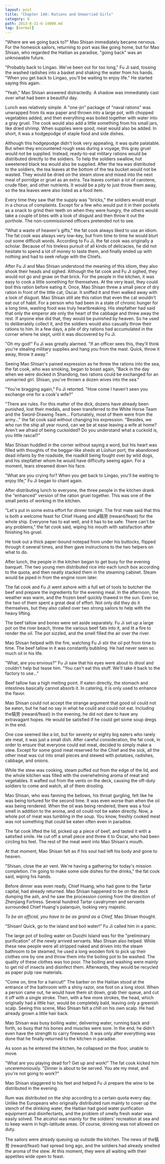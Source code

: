 ```yaml
---
layout: post
title: "Chapter 140: Rations and Unmarried Girls"
category: 6
path: 2013-8-31-6-14000.md
tag: [normal]
---
```


"Where are we going back to?" Mao Shisan immediately became nervous. For the homesick sailors, returning to port was like going home, but for Mao Shisan, who regarded the Haitian as paradise, "going back" was an unknowable future.

"Probably back to Lingao. We've been out for too long," Fu Ji said, tossing the washed radishes into a basket and shaking the water from his hands. "When you get back to Lingao, you'll be waiting to enjoy life." He started saying this again.

"Yeah," Mao Shisan answered distractedly. A shadow was immediately cast over what had been a beautiful day.

Lunch was relatively simple. A "one-jin" package of "naval rations" was unwrapped from its wax paper and thrown into a large pot, with chopped vegetables added, and then everything was boiled together with water into a gray gruel. The cook would also add a little something from his small jars, like dried shrimp. When supplies were good, meat would also be added. In short, it was a hodgepodge of staple food and side dishes.

Although this hodgepodge didn't look very appealing, it was quite palatable. But when they encountered rough seas during a voyage, this gray gruel would not be supplied. Instead, ready-to-eat military rations would be distributed directly to the soldiers. To help the soldiers swallow, hot sweetened black tea would also be supplied. After the tea was distributed to the soldiers, the tea leaves at the bottom of the tea bucket would not be wasted. They would be dried on the steam stove and mixed into the next meal of porridge or gruel as an extra. Tea leaves contain a lot of carotene, crude fiber, and other nutrients. It would be a pity to just throw them away, so the tea leaves were also listed as a food item.

Every time they saw that the supply was "bricks," the soldiers would erupt in a chorus of complaints. Except for a few who would put it in their pockets as a snack to grind their teeth on when they were hungry, the others would take a couple of bites with a look of disgust and then throw it out the porthole. The non-commissioned officers pretended not to see.

"What a waste of heaven's gifts," the fat cook always liked to use an idiom. The fat cook was always very low-key, but from time to time he would blurt out some difficult words. According to Fu Ji, the fat cook was originally a scholar. Because of his tireless pursuit of all kinds of delicacies, he did not hesitate to spend a lot of money to taste them, and finally ended up with nothing and had to seek refuge with the Chiefs.

After Fu Ji and Mao Shisan understood the meaning of this idiom, they also shook their heads and sighed. Although the fat cook and Fu Ji sighed, they would not go and gnaw on that brick. For the people in the kitchen, it was easy to cook a little something for themselves. At the very least, they could boil this ration before eating it. Once, Mao Shisan threw a small piece of dry ration in front of the little cat, Oscar. It sniffed it and then walked away with a look of disgust. Mao Shisan still ate this ration that even the cat wouldn't eat out of habit. For a person who had been in a state of chronic hunger for a long time, wasting food was truly heartbreaking. His stepfather had said that only the emperor ate only the heart of the cabbage and threw away the rest. If anyone else did that, they would be punished by heaven. So he used to deliberately collect it, and the soldiers would also casually throw their rations to him. In a few days, a pile of dry rations had accumulated in the corner where he slept, until it was discovered by Fu Ji.

"Oh my god!" Fu Ji was greatly alarmed. "If an officer sees this, they'll think you're stealing military supplies and hang you from the mast. Quick, throw it away, throw it away."

Seeing Mao Shisan's pained expression as he threw the rations into the sea, the fat cook, who was smoking, began to boast again, "Back in the day when we were docked in Shandong, two rations could be exchanged for an unmarried girl. Shisan, you've thrown a dozen wives into the sea."

"You're bragging again," Fu Ji retorted. "How come I haven't seen you exchange one for a cook's wife?"

"There are rules. For this matter of the dick, dozens have already been punished, lost their medals, and been transferred to the White Horse Team and the Sword-Drawing Team... Fortunately, most of them were from the army..." the fat cook said without changing his expression. "Besides, we who run the ship all year round, can we be at ease leaving a wife at home? Aren't we afraid of being cuckolded? Do you understand what a cuckold is, you little rascal?"

Mao Shisan huddled in the corner without saying a word, but his heart was filled with thoughts of the beggar-like sheds at Lüshun port, the abandoned dead infants by the roadside, the roadkill being fought over by wild dogs, and his stepfather whom he would have difficulty seeing again. For a moment, tears streamed down his face.

"What are you crying for? When you get back to Lingao, you'll be waiting to enjoy life," Fu Ji began to chant again.

After distributing lunch to everyone, the three people in the kitchen drank the "enhanced" version of the ration gruel together. This was one of the small perks of working in the kitchen.

"Let's put in some extra effort for dinner tonight. The first mate said that this is both a welcome feast for Chief Huang and a犒劳 (reward/feast) for the whole ship. Everyone has to eat well, and it has to be safe. There can't be any problems," the fat cook said, wiping his mouth with satisfaction after finishing his gruel.

He took out a thick paper-bound notepad from under his buttocks, flipped through it several times, and then gave instructions to the two helpers on what to do.

After lunch, the people in the kitchen began to get busy for the evening banquet. The two young men distributed rice into each lunch box according to the quota, and then neatly stacked them in the steaming cabinet. Steam would be piped in from the engine room later.

The fat cook and Fu Ji went ashore with a full set of tools to butcher the beef and prepare the ingredients for the evening meal. In the afternoon, the weather was warm, and the frozen beef quickly thawed in the sun. Even so, the two of them spent a great deal of effort. Not only did they do it themselves, but they also called over two strong sailors to help with the heavy lifting.

The beef tallow and bones were set aside separately. Fu Ji set up a large pot on the river beach, threw the various beef fats into it, and lit a fire to render the oil. The pot sizzled, and the smell filled the air over the river.

Mao Shisan helped with the fire, watching Fu Ji stir the oil pot from time to time. The beef tallow in it was constantly bubbling. He had never seen so much oil in his life.

"What, are you envious?" Fu Ji saw that his eyes were about to drool and couldn't help but tease him. "You can't eat this stuff. We'll take it back to the factory to use..."

Beef tallow has a high melting point. If eaten directly, the stomach and intestines basically cannot absorb it. In catering, it is only used to enhance the flavor.

Mao Shisan could not accept the strange argument that good oil could not be eaten, but he had no say in what he could and could not eat. Including the犒劳 (reward/feast) in the evening, he did not dare to have any extravagant hopes. He would be satisfied if he could get some soup dregs in the end.

One cow seemed like a lot, but for seventy or eighty big eaters who rarely ate meat, it was just a small dish. After careful consideration, the fat cook, in order to ensure that everyone could eat meat, decided to simply make a stew. Except for some good meat reserved for the Chief and the sick, all the other meat was cut into small pieces and stewed with potatoes, radishes, cabbage, and onions.

While the stew was cooking, steam puffed out from the edge of the lid, and the whole kitchen was filled with the overwhelming aroma of meat and vegetables. It wafted out from the vents on the deck, causing the off-duty soldiers to come and watch, all of them drooling.

Mao Shisan, who was fanning the bellows, his throat gurgling, felt like he was being tortured for the second time. It was even worse than when the oil was being rendered. When the oil was being rendered, there was a foul smell in addition to the aroma, and oil could not be eaten directly. Now, a whole pot of meat was tumbling in the soup. You know, freshly cooked meat was not something that could be eaten often even in paradise.

The fat cook lifted the lid, picked up a piece of beef, and tasted it with a satisfied smile. He cut off a small piece and threw it to Oscar, who had been circling his feet. The rest of the meat went into Mao Shisan's mouth.

At that moment, Mao Shisan felt as if his soul had left his body and gone to heaven.

"Shisan, close the air vent. We're having a gathering for today's mission completion. I'm going to make some side dishes for the drinks," the fat cook said, wiping his hands.

Before dinner was even ready, Chief Huang, who had gone to the Tartar capital, had already returned. Mao Shisan happened to be on the deck dumping the ash, and he saw the procession coming from the direction of Zhenjiang Fortress. Several hundred Tartar cavalrymen and servants surrounded Chief Huang's palanquin, looking very majestic.

*To be an official, you have to be as grand as a Chief,* Mao Shisan thought.

"Shisan! Quick, go to the island and boil water!" Fu Ji called him in a panic.

The large pot of boiling water on Duozhi Island was for the "preliminary purification" of the newly arrived servants. Mao Shisan also helped. While these new people were all stripped naked and driven into the steam bathroom to be steamed, he used a long wooden fork to pick up their clothes one by one and throw them into the boiling pot to be washed. The quality of these clothes was too poor. The boiling and washing were mainly to get rid of insects and disinfect them. Afterwards, they would be recycled as paper pulp raw materials.

"Come on, time for a haircut!" The barber on the Haitian stood at the entrance of the bathroom with a shiny razor, one foot on a long stool. When a person came out, he would have them sit down, grab their queue, and cut it off with a single stroke. Then, with a few more strokes, the head, which originally had a little hair, would be completely bald, leaving only a greenish scalp. Seeing this scene, Mao Shisan felt a chill on his own scalp. He had already grown a little hair back.

Mao Shisan was busy boiling water, delivering water, running back and forth, so busy that his bones and muscles were sore. In the end, he didn't even have the strength to carry firewood. It was only after everything was done that he finally returned to the kitchen in paradise.

As soon as he entered the kitchen, he collapsed on the floor, unable to move.

"What are you playing dead for? Get up and work!" The fat cook kicked him unceremoniously. "Dinner is about to be served. You ate my meat, and you're not going to work?"

Mao Shisan staggered to his feet and helped Fu Ji prepare the wine to be distributed in the evening.

Rum was distributed on the ship according to a certain quota every day. Unlike the Europeans who originally distributed rum mainly to cover up the stench of the drinking water, the Haitian had good water purification equipment and disinfectants, and the problem of smelly fresh water was easily solved. The alcohol was mainly for the soldiers' recreation at sea and to keep warm in high-latitude areas. Of course, drinking was not allowed on duty.

The sailors were already queuing up outside the kitchen. The news of the犒劳 (reward/feast) had spread long ago, and the soldiers had already smelled the aroma of the stew. At this moment, they were all waiting with their appetites wide open to feast.